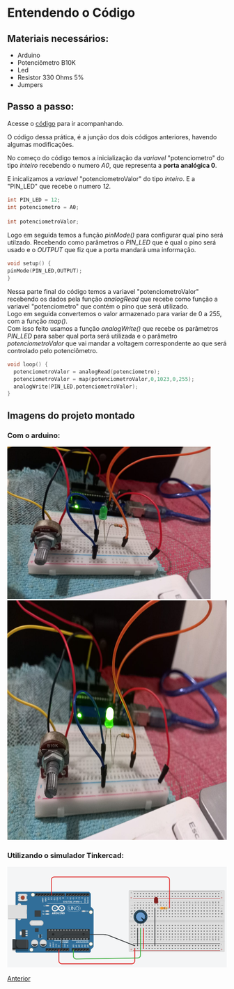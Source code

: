 # Entendendo o Código

## Materiais necessários:

- Arduino
- Potenciômetro B10K
- Led
- Resistor 330 Ohms 5%
- Jumpers

## Passo a passo:

Acesse o [código](./pot_led.ino) para ir acompanhando.

O código dessa prática, é a junção dos dois códigos anteriores, havendo algumas modificações.

No começo do código temos a inicialização da *variavel* "potenciometro" do tipo *inteiro* recebendo o numero *A0*, que representa a **porta analógica 0**.

E inicalizamos a *variavel* "potenciometroValor" do tipo *inteiro*. E a "PIN_LED" que recebe o numero *12*.

```C++
int PIN_LED = 12;
int potenciometro = A0;

int potenciometroValor;
```
Logo em seguida temos a função *pinMode()* para configurar qual pino será utilzado. Recebendo como parâmetros o *PIN_LED* que é qual o pino será usado e o *OUTPUT* que fiz que a porta mandará uma informação.

```C++
void setup() {
pinMode(PIN_LED,OUTPUT);
}
```
Nessa parte final do código temos a variavel "potenciometroValor" recebendo os dados pela função *analogRead* que recebe como função a variavel "potenciometro" que contém o pino que será utilizado.<br> Logo em seguida convertemos o valor armazenado para variar de 0 a 255, com a função *map()*.<br> Com isso feito usamos a função *analogWrite()* que recebe os parâmetros *PIN_LED* para saber qual porta será utilizada e o parâmetro *potenciometroValor* que vai mandar a voltagem correspondente ao que será controlado pelo potenciômetro.
```C++
void loop() {
  potenciometroValor = analogRead(potenciometro);
  potenciometroValor = map(potenciometroValor,0,1023,0,255);
  analogWrite(PIN_LED,potenciometroValor);
}
```

## Imagens do projeto montado

### Com o arduino:

<div>
  <img src="./assets/pot_led_low.jpeg" height="350"> <br>
  <img src="./assets/pot_led_high.jpeg" height="550">
</div>

### Utilizando o simulador Tinkercad:

<img src="./assets/pot_led.png">

[Anterior](../Potenciometro/potenciometro.md)